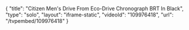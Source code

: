 {
    "title": "Citizen Men's Drive From Eco-Drive Chronograph BRT In Black",
    "type": "solo",
    "layout": "iframe-static",
    "videoId": "109976418",
    "url": "\/tvpembed\/109976418"
}